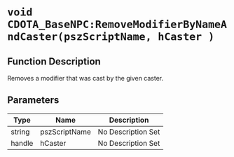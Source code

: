 # `void CDOTA_BaseNPC:RemoveModifierByNameAndCaster(pszScriptName, hCaster )`
## Function Description
Removes a modifier that was cast by the given caster.
## Parameters
Type|Name|Description
--|--|--
string|pszScriptName|No Description Set
handle|hCaster|No Description Set
